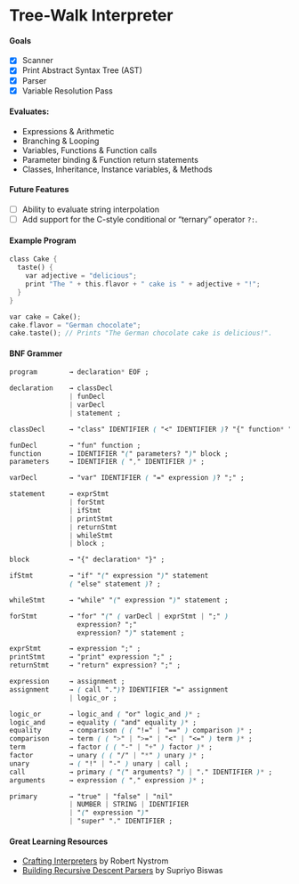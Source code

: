 # Tree-Walk Interpreter
#### Goals
- [x] Scanner
- [x] Print Abstract Syntax Tree (AST)
- [x] Parser
- [x] Variable Resolution Pass

#### Evaluates:
- Expressions & Arithmetic
- Branching & Looping 
- Variables, Functions & Function calls 
- Parameter binding & Function return statements 
- Classes, Inheritance, Instance variables, & Methods

#### Future Features 
- [ ] Ability to evaluate string interpolation
- [ ] Add support for the C-style conditional or “ternary” operator ``?:``.

#### Example Program
```rust
class Cake {
  taste() {
    var adjective = "delicious";
    print "The " + this.flavor + " cake is " + adjective + "!";
  }
}

var cake = Cake();
cake.flavor = "German chocolate";
cake.taste(); // Prints "The German chocolate cake is delicious!".
```

#### BNF Grammer
```css
program        → declaration* EOF ;

declaration    → classDecl
               | funDecl
               | varDecl
               | statement ;

classDecl      → "class" IDENTIFIER ( "<" IDENTIFIER )? "{" function* "}" ;

funDecl        → "fun" function ;
function       → IDENTIFIER "(" parameters? ")" block ;
parameters     → IDENTIFIER ( "," IDENTIFIER )* ;

varDecl        → "var" IDENTIFIER ( "=" expression )? ";" ;

statement      → exprStmt
               | forStmt
               | ifStmt
               | printStmt
               | returnStmt
               | whileStmt
               | block ;

block          → "{" declaration* "}" ;

ifStmt         → "if" "(" expression ")" statement
               ( "else" statement )? ;

whileStmt      → "while" "(" expression ")" statement ;

forStmt        → "for" "(" ( varDecl | exprStmt | ";" )
                 expression? ";"
                 expression? ")" statement ;

exprStmt       → expression ";" ;
printStmt      → "print" expression ";" ;
returnStmt     → "return" expression? ";" ;

expression     → assignment ;
assignment     → ( call ".")? IDENTIFIER "=" assignment
               | logic_or ;

logic_or       → logic_and ( "or" logic_and )* ;
logic_and      → equality ( "and" equality )* ;
equality       → comparison ( ( "!=" | "==" ) comparison )* ;
comparison     → term ( ( ">" | ">=" | "<" | "<=" ) term )* ;
term           → factor ( ( "-" | "+" ) factor )* ;
factor         → unary ( ( "/" | "*" ) unary )* ;
unary          → ( "!" | "-" ) unary | call ;
call           → primary ( "(" arguments? ") | "." IDENTIFIER )* ;
arguments      → expression ( "," expression )* ;

primary        → "true" | "false" | "nil"
               | NUMBER | STRING | IDENTIFIER
               | "(" expression ")"
               | "super" "." IDENTIFIER ;
```

#### Great Learning Resources
- [Crafting Interpreters](https://craftinginterpreters.com/) by Robert Nystrom
- [Building Recursive Descent Parsers](https://www.booleanworld.com/building-recursive-descent-parsers-definitive-guide/#How_does_parsing_work) by Supriyo Biswas

<!-- ![](https://user-images.githubusercontent.com/76413679/178587724-7ec4de45-b3fc-4844-9b46-b153afd2353b.png) -->
